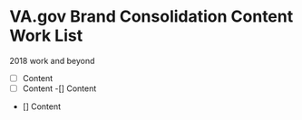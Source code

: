 # VA.gov Brand Consolidation Content Work List
2018 work and beyond

-[ ] Content
- [ ] Content
-[] Content
- [] Content
